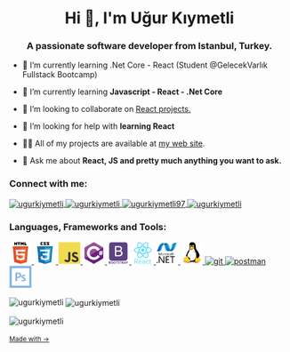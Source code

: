 <h1 align="center">Hi 👋, I'm Uğur Kıymetli</h1>
<h3 align="center">A passionate software developer from Istanbul, Turkey.</h3>

- 🔭 I’m currently learning .Net Core - React (Student @GelecekVarlık Fullstack Bootcamp)

- 🌱 I’m currently learning **Javascript - React - .Net Core**

- 👯 I’m looking to collaborate on [React projects.](https://github.com/users/ugurkiymetli/projects/1)

- 🤝 I’m looking for help with **learning React**

- 👨‍💻 All of my projects are available at [my web site](www.ugurkiymetli.com).

- 💬 Ask me about **React, JS and pretty much anything you want to ask.**

<h3 align="left">
  Connect with me:
</h3>
<p align="left">
  <a href="https://twitter.com/ugurkiymetli" target="blank">
    <img align="center" src="https://raw.githubusercontent.com/rahuldkjain/github-profile-readme-generator/master/src/images/icons/Social/twitter.svg" alt="ugurkiymetli" height="30" width="40" />
  </a>
<a href="https://linkedin.com/in/ugurkiymetli" target="blank">
  <img align="center" src="https://raw.githubusercontent.com/rahuldkjain/github-profile-readme-generator/master/src/images/icons/Social/linked-in-alt.svg" alt="ugurkiymetli" height="30" width="40" />
  </a>
  <a href="https://www.hackerrank.com/ugurkiymetli97" target="blank">
    <img align="center" src="https://raw.githubusercontent.com/rahuldkjain/github-profile-readme-generator/master/src/images/icons/Social/hackerrank.svg" alt="ugurkiymetli97" height="30" width="40" />
  </a>
  <a href="https://app.patika.dev/ugurkiymetli" target="blank">
    <img align="center" src="https://uploads-ssl.webflow.com/6097e0eca1e87557da031fef/609859a191abe5d64b17fed3_Patika%20logo-p-500.png" alt="ugurkiymetli" height="40" width="40"/>
  </a>
  
</p>

<h3 align="left">
  Languages, Frameworks and Tools:
</h3>
<p align="left"> 
  
  <!-- HTML5 -->
  <a href="https://www.w3.org/html/" target="_blank"> 
    <img src="https://raw.githubusercontent.com/devicons/devicon/master/icons/html5/html5-original-wordmark.svg" alt="html5" width="40" height="40"/> 
  </a>

  <!--CSS3--->
  <a href="https://www.w3schools.com/css/" target="_blank" rel="noreferrer"> 
    <img src="https://raw.githubusercontent.com/devicons/devicon/master/icons/css3/css3-original-wordmark.svg" alt="css3" width="40" height="40"/> 
  </a>
  <!-- Javascript -->
  <a href="https://developer.mozilla.org/en-US/docs/Web/JavaScript" target="_blank"> 
    <img src="https://raw.githubusercontent.com/devicons/devicon/master/icons/javascript/javascript-original.svg" alt="javascript" width="40" height="40"/>   
  </a>
  
  <!--C#-->
  <a href="https://www.w3schools.com/cs/" target="_blank"> 
    <img src="https://raw.githubusercontent.com/devicons/devicon/master/icons/csharp/csharp-original.svg" alt="csharp" width="40" height="40"/> 
  </a>  
  
  <!-- Bootstrap -->
  <a href="https://getbootstrap.com" target="_blank"> 
    <img src="https://raw.githubusercontent.com/devicons/devicon/master/icons/bootstrap/bootstrap-plain-wordmark.svg" alt="bootstrap" width="40" height="40"/> 
  </a>
  
  <!-- React -->
  <a href="https://reactjs.org/" target="_blank"> 
    <img src="https://raw.githubusercontent.com/devicons/devicon/master/icons/react/react-original-wordmark.svg" alt="react" width="40" height="40"/> 
  </a> 
  
  <!-- .Net -->
  <a href="https://dotnet.microsoft.com/" target="_blank"> 
    <img src="https://raw.githubusercontent.com/devicons/devicon/master/icons/dot-net/dot-net-original-wordmark.svg" alt="dotnet" width="40" height="40"/>  
  </a>

  <!-- Linux -->
  <a href="https://www.linux.org/" target="_blank"> 
    <img src="https://raw.githubusercontent.com/devicons/devicon/master/icons/linux/linux-original.svg" alt="linux" width="40" height="40"/> 
  </a> 
  <!-- Git -->
  <a href="https://git-scm.com/" target="_blank"> 
    <img src="https://www.vectorlogo.zone/logos/git-scm/git-scm-icon.svg" alt="git" width="40" height="40"/> 
  </a>
  <!-- Postman -->
  <a href="https://postman.com" target="_blank" rel="noreferrer"> 
    <img src="https://www.vectorlogo.zone/logos/getpostman/getpostman-icon.svg" alt="postman" width="40" height="40"/> 
  </a>
  <!-- Photoshop -->
  <a href="https://www.photoshop.com/en" target="_blank"> 
    <img src="https://raw.githubusercontent.com/devicons/devicon/master/icons/photoshop/photoshop-line.svg" alt="photoshop" width="40" height="40"/> 
  </a>
</p>

<!-- Most Used Languages -->
<p><img align="left" src="https://github-readme-stats.vercel.app/api/top-langs?username=ugurkiymetli&show_icons=true&theme=tokyonight&locale=en&layout=compact" alt="ugurkiymetli" /></p>
<!-- Github Stats -->

<p>&nbsp;<img align="center" src="https://github-readme-stats.vercel.app/api?username=ugurkiymetli&show_icons=true&theme=tokyonight&locale=en" alt="ugurkiymetli" /></p>

<!-- Contrubutions Streak -->
<p><img align="center" src="https://github-readme-streak-stats.herokuapp.com/?user=ugurkiymetli&theme=dark" alt="ugurkiymetli" /></p>

<!-- Github Profile Trophies  -->
<!--  <p align="left"> <a href="https://github.com/ryo-ma/github-profile-trophy"><img src="https://github-profile-trophy.vercel.app/?username=ugurkiymetli" alt="ugurkiymetli" /></a> </p>
 -->

<small>
<a href="https://rahuldkjain.github.io/gh-profile-readme-generator">Made with -><a/>
</small>
